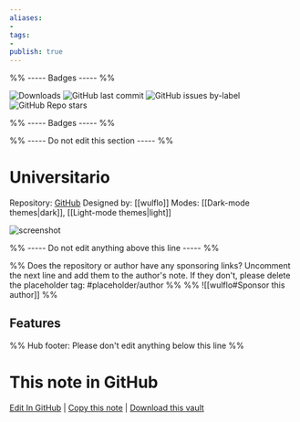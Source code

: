 ```yaml
---
aliases:
- 
tags: 
- 
publish: true
---
```


%% ----- Badges ----- %%

![Downloads](https://img.shields.io/badge/downloads-33-573E7A?style=for-the-badge&logo=)
![GitHub last commit](https://img.shields.io/github/last-commit/wulflo/obsidian-universitario?color=573E7A&label=last%20update&logo=github&style=for-the-badge)
![GitHub issues by-label](https://img.shields.io/github/issues/wulflo/obsidian-universitario/help%20wanted?color=573E7A&logo=github&style=for-the-badge) 
![GitHub Repo stars](https://img.shields.io/github/stars/wulflo/obsidian-universitario?color=573E7A&logo=github&style=for-the-badge)

%% ----- Badges ----- %%

%% ----- Do not edit this section ----- %%

# Universitario

Repository: [GitHub](https://github.com/wulflo/obsidian-universitario)
Designed by: [[wulflo]]
Modes: [[Dark-mode themes|dark]], [[Light-mode themes|light]]



![screenshot](https://github.com/wulflo/obsidian-universitario/raw/HEAD/cover.jpg)

%% ----- Do not edit anything above this line ----- %% 

%% Does the repository or author have any sponsoring links? Uncomment the next line and add them to the author's note. If they don't, please delete the placeholder tag: #placeholder/author %%
%% ![[wulflo#Sponsor this author]] %%


## Features



%% Hub footer: Please don't edit anything below this line %%

# This note in GitHub

<span class="git-footer">[Edit In GitHub](https://github.dev/obsidian-community/obsidian-hub/blob/main/02%20-%20Community%20Expansions/02.05%20All%20Community%20Expansions/Themes/Universitario.md "git-hub-edit-note") | [Copy this note](https://raw.githubusercontent.com/obsidian-community/obsidian-hub/main/02%20-%20Community%20Expansions/02.05%20All%20Community%20Expansions/Themes/Universitario.md "git-hub-copy-note") | [Download this vault](https://github.com/obsidian-community/obsidian-hub/archive/refs/heads/main.zip "git-hub-download-vault") </span>
